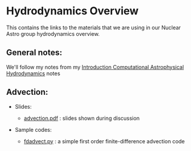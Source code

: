 # Hydrodynamics Overview

This contains the links to the materials that we are using in our
Nuclear Astro group hydrodynamics overview.

## General notes:

We'll follow my notes from my [Introduction Computational Astrophysical Hydrodynamics](https://github.com/Open-Astrophysics-Bookshelf/numerical_exercises) notes


## Advection:

  * Slides: 
    * [advection.pdf](https://github.com/sbu-nuclear-astro/hydro_overview/blob/master/advection.pdf) : slides shown during discussion

  * Sample codes:

    * [fdadvect.py](https://github.com/zingale/hydro_examples/blob/master/advection/fdadvect.py) : a simple first order finite-difference advection code

